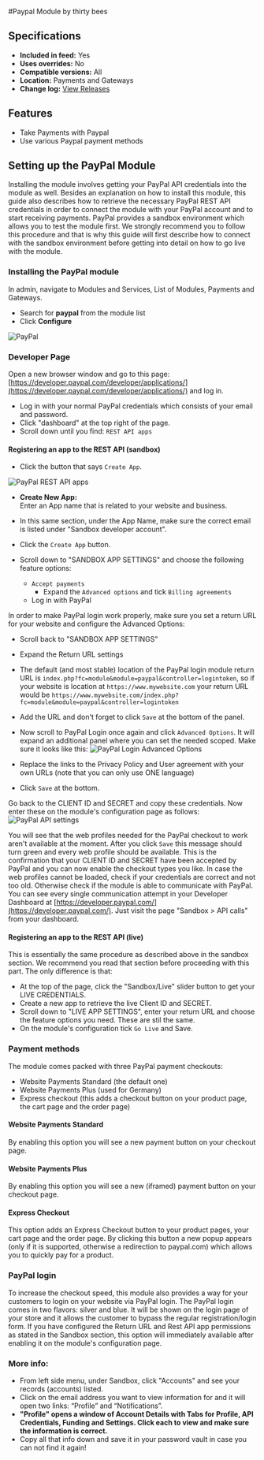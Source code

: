 #Paypal Module by thirty bees

## Specifications
+ **Included in feed:** Yes
+ **Uses overrides:** No
+ **Compatible versions:** All
+ **Location:** Payments and Gateways
+ **Change log:** [View Releases](https://github.com/thirtybees/paypal/releases)


## Features

+ Take Payments with Paypal
+ Use various Paypal payment methods

## Setting up the PayPal Module

Installing the module involves getting your PayPal API credentials into the module as well.
Besides an explanation on how to install this module, this guide also describes how to retrieve the necessary PayPal REST API credentials in order to connect the module with your PayPal account and to start receiving payments.
PayPal provides a sandbox environment which allows you to test the module first. We strongly recommend you to follow this procedure and that is why this 
guide will first describe how to connect with the sandbox environment before getting into detail on how to go live with the module.

### Installing the PayPal module  

In admin, navigate to Modules and Services, List of Modules, Payments and Gateways.

- Search for **paypal** from the module list
- Click **Configure**  

![PayPal](../../../thirtybees/images/merchants-guide/native-modules/paypalmoduleslist.png)

### Developer Page
Open a new browser window and go to this page: [https://developer.paypal.com/developer/applications/](https://developer.paypal.com/developer/applications/) and log in.

- Log in with your normal PayPal credentials which consists of your email and password.
- Click "dashboard" at the top right of the page.
- Scroll down until you find: `REST API apps`

#### Registering an app to the REST API (sandbox)

- Click the button that says `Create App`.  

![PayPal REST API apps](../../../thirtybees/images/merchants-guide/native-modules/paypalrestapiapps.png)

- **Create New App:**  
Enter an App name that is related to your website and business.

- In this same section, under the App Name, make sure the correct email is listed under "Sandbox developer account".
- Click the `Create App` button.  
- Scroll down to "SANDBOX APP SETTINGS" and choose the following feature options:  
  - `Accept payments`  
    - Expand the `Advanced options` and tick `Billing agreements`    
  - Log in with PayPal  

In order to make PayPal login work properly, make sure you set a return URL for your website and configure the Advanced Options:  

- Scroll back to "SANDBOX APP SETTINGS"
- Expand the Return URL settings
- The default (and most stable) location of the PayPal login module return URL is `index.php?fc=module&module=paypal&controller=logintoken`,
 so if your website is location at `https://www.mywebsite.com` your return URL would be `https://www.mywebsite.com/index.php?fc=module&module=paypal&controller=logintoken`
- Add the URL and don't forget to click `Save` at the bottom of the panel.
- Now scroll to PayPal Login once again and click `Advanced Options`. It will expand an additional panel where you can set the needed scoped. Make sure it looks like this:
![PayPal Login Advanced Options](../../../thirtybees/images/merchants-guide/native-modules/advancedloginoptions.png)  

- Replace the links to the Privacy Policy and User agreement with your own URLs (note that you can only use ONE language)
- Click `Save` at the bottom.

Go back to the CLIENT ID and SECRET and copy these credentials. Now enter these on the module's configuration page as follows:
![PayPal API settings](../../../thirtybees/images/merchants-guide/native-modules/paypalapisettings.png)

You will see that the web profiles needed for the PayPal checkout to work aren't available at the moment. 
After you click `Save` this message should turn green and every web profile should be available. 
This is the confirmation that your CLIENT ID and SECRET have been accepted by PayPal and you can now enable the checkout types you like. 
In case the web profiles cannot be loaded, check if your credentials are correct and not too old. Otherwise check if the module is able to communicate with PayPal. 
You can see every single communication attempt in your Developer Dashboard at [https://developer.paypal.com/](https://developer.paypal.com/). Just visit the page "Sandbox > API calls" from your dashboard.

#### Registering an app to the REST API (live)

This is essentially the same procedure as described above in the sandbox section. We recommend you read that section before proceeding with this part. The only difference is that:

- At the top of the page, click the "Sandbox/Live" slider button to get your LIVE CREDENTIALS.
- Create a new app to retrieve the live Client ID and SECRET.
- Scroll down to "LIVE APP SETTINGS", enter your return URL and choose the feature options you need. These are stil the same.
- On the module's configuration tick `Go Live` and Save.

### Payment methods

The module comes packed with three PayPal payment checkouts:
- Website Payments Standard (the default one)
- Website Payments Plus (used for Germany)
- Express checkout (this adds a checkout button on your product page, the cart page and the order page)

#### Website Payments Standard

By enabling this option you will see a new payment button on your checkout page.

#### Website Payments Plus

By enabling this option you will see a new (iframed) payment button on your checkout page.

#### Express Checkout

This option adds an Express Checkout button to your product pages, your cart page and the order page. By clicking this button a new popup appears (only if it is supported, otherwise a redirection to paypal.com) which allows you to quickly pay for a product.

### PayPal login

To increase the checkout speed, this module also provides a way for your customers to login on your website via PayPal login. 
The PayPal login comes in two flavors: silver and blue. It will be shown on the login page of your store and it allows the customer to bypass the regular registration/login form. 
If you have configured the Return URL and Rest API app permissions as stated in the Sandbox section, this option will immediately available after enabling it on the module's configuration page.

### More info:

- From left side menu, under Sandbox, click "Accounts" and see your records (accounts) listed.
- Click on the email address you want to view information for and it will open two links: “Profile” and “Notifications”.
- **"Profile" opens a window of Account Details with Tabs for Profile, API Credentials, Funding and Settings. Click each to view and make sure the information is correct.**
- Copy all that info down and save it in your password vault in case you can not find it again!

